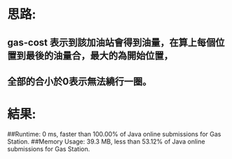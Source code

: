 # 思路: 
##  gas-cost 表示到該加油站會得到油量，在算上每個位置到最後的油量合，最大的為開始位置，
## 全部的合小於0表示無法繞行一圈。
# 結果:
##Runtime: 0 ms, faster than 100.00% of Java online submissions for Gas Station.
##Memory Usage: 39.3 MB, less than 53.12% of Java online submissions for Gas Station.